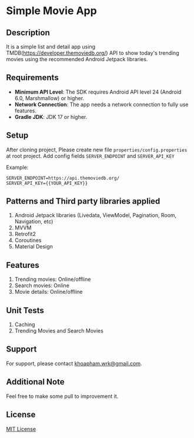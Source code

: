 # Simple Movie App

## Description
It is a simple list and detail app using TMDB(https://developer.themoviedb.org/) API to show today's trending movies using the recommended Android Jetpack libraries.

## Requirements
- **Minimum API Level**: The SDK requires Android API level 24 (Android 6.0, Marshmallow) or higher.
- **Network Connection**: The app needs a network connection to fully use features.
- **Gradle JDK**: JDK 17 or higher.

## Setup
After cloning project, Please create new file `properties/config.properties` at root project.
Add config fields `SERVER_ENDPOINT` and `SERVER_API_KEY`

Example:
```config.properties
SERVER_ENDPOINT=https://api.themoviedb.org/
SERVER_API_KEY={{YOUR_API_KEY}}
```

## Patterns and Third party libraries applied
1. Android Jetpack libraries (Livedata, ViewModel, Pagination, Room, Navigation, etc)
2. MVVM
3. Retrofit2
4. Coroutines
5. Material Design

## Features
1. Trending movies: Online/offline
2. Search movies: Online
3. Movie details: Online/offline

## Unit Tests
1. Caching
2. Trending Movies and Search Movies

## Support
For support, please contact <khoapham.wrk@gmail.com>.

## Additional Note
Feel free to make some pull to improvement it.

## License
[MIT License](https://github.com/windy-itus/simple_movie_app?tab=MIT-1-ov-file)